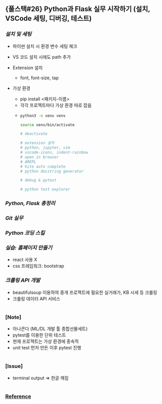 ## {풀스택#26} Python과 Flask 실무 시작하기 (설치, VSCode 세팅, 디버깅, 테스트)

### _설치 및 세팅_

- 파이썬 설치 시 환경 변수 세팅 체크
- VS 코드 설치 시에도 path 추가
- Extension 설치
  - font, font-size, tap
- 가상 환경

  - pip install <패키지-이름>
  - 각각 프로젝트마다 가상 환경 따로 잡음
  - ```bash
    python3 -m venv venv

    source venv/bin/activate

    # deactivate

    # extension 설치
    # python, jupyter, vim
    # vscode-icons, indent-rainbow
    # open in browser
    # AREPL
    # kite auto complete
    # python docstring generator

    # debug & pytest

    # python test explorer
    ```

### _Python, Flask 총정리_

### _Git 실무_

### _Python 코딩 스킬_

### _실습: 홈페이지 만들기_

- react 사용 X
- css 프레임워크: bootstrap

### _크롤링 API 개발_

- beautifulsoup 이용하여 중개 프로젝트에 필요한 실거래가, KB 시세 등 크롤링
- 크롤링 데이터 API 서비스

#

### [Note]

- 아나콘다 (ML/DL 개발 툴 종합선물세트)
- pytest를 이용한 단위 테스트
- 현재 프로젝트는 가상 환경에 종속적
- unit test 먼저 만든 이후 pytest 진행

#

### [Issue]

- terminal output => 한글 깨짐

#

### [Reference](https://www.youtube.com/watch?v=m0sZD3Epbm8)
